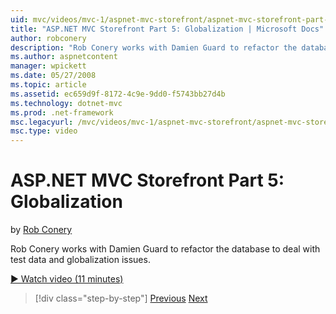 ```yaml
---
uid: mvc/videos/mvc-1/aspnet-mvc-storefront/aspnet-mvc-storefront-part-5-globalization
title: "ASP.NET MVC Storefront Part 5: Globalization | Microsoft Docs"
author: robconery
description: "Rob Conery works with Damien Guard to refactor the database to deal with test data and globalization issues."
ms.author: aspnetcontent
manager: wpickett
ms.date: 05/27/2008
ms.topic: article
ms.assetid: ec659d9f-8172-4c9e-9dd0-f5743bb27d4b
ms.technology: dotnet-mvc
ms.prod: .net-framework
msc.legacyurl: /mvc/videos/mvc-1/aspnet-mvc-storefront/aspnet-mvc-storefront-part-5-globalization
msc.type: video
---
```

ASP.NET MVC Storefront Part 5: Globalization
====================
by [Rob Conery](https://github.com/robconery)

Rob Conery works with Damien Guard to refactor the database to deal with test data and globalization issues.

[&#9654; Watch video (11 minutes)](https://channel9.msdn.com/Blogs/ASP-NET-Site-Videos/aspnet-mvc-storefront-part-5-globalization)

>[!div class="step-by-step"]
[Previous](aspnet-mvc-storefront-part-4-linq-to-sql-spike.md)
[Next](aspnet-mvc-storefront-part-6-finishing-the-repository-and-initial-ui-work.md)